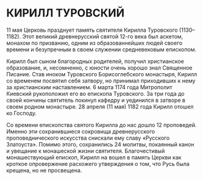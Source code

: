 # КИРИЛЛ ТУРОВСКИЙ

11 мая Церковь празднует память святителя Кирилла Туровского (1130–1182). Этот великий древнерусский святой 12-го века был аскетом, монахом по призванию, одним из образованнейших людей своего времени и безупречным в своем служении средневековым епископом.

Кирилл был сыном благородных родителей, получил христианское образование, и, несомненно, с юности очень хорошо знал Священное Писание. Став иноком Туровского Борисоглебского монастыря, Кирилл со временем посвятил себя затвору, но принимал приходивших к нему за христианским наставлением. 6 марта 1174 года Митрополит Киевский рукоположил его во епископа Туровского. За три года до своей кончины святитель покинул кафедру и уединился в затворе в своем родном монастыре.  28 апреля (11 мая) 1182 года Кирилл отошел ко Господу.

Со времени епископства святого Кирилла до нас дошло 12 проповедей. Именно эти сохранившиеся сокровища древнерусского проповеднического искусства снискали ему славу «Русского Златоуста». Помимо этого, сохранились 24 молитвы, покаянный канон и увещание к монашеской жизни святителя. Благочестивый монашествующий епископ, Кирилл на вошел в память Церкви как кроткое опровержение расхожего утверждения о том, что Русь была крещена, но не просвещена.

